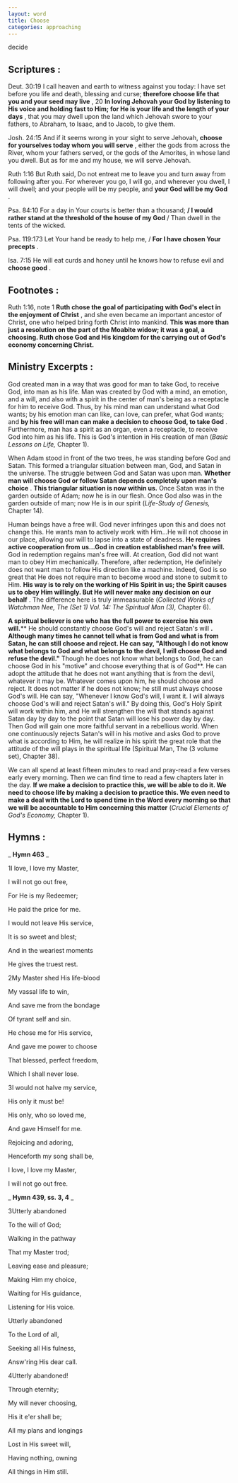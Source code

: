 ```yaml
---
layout: word
title: Choose
categories: approaching
---
```


decide

## Scriptures :

Deut. 30:19 I call heaven and earth to witness against you today: I have set before you life and death, blessing and curse; **therefore choose life that you and your seed may live** , 20 **In loving Jehovah your God by listening to His voice and holding fast to Him; for He is your life and the length of your days** , that you may dwell upon the land which Jehovah swore to your fathers, to Abraham, to Isaac, and to Jacob, to give them.

Josh. 24:15 And if it seems wrong in your sight to serve Jehovah, **choose for yourselves today whom you will serve** , either the gods from across the River, whom your fathers served, or the gods of the Amorites, in whose land you dwell. But as for me and my house, we will serve Jehovah.

Ruth 1:16 But Ruth said, Do not entreat me to leave you and turn away from following after you. For wherever you go, I will go, and wherever you dwell, I will dwell; and your people will be my people, and **your God will be my God** .

Psa. 84:10 For a day in Your courts is better than a thousand; **/ I would rather stand at the threshold of the house of my God** / Than dwell in the tents of the wicked.

Psa. 119:173 Let Your hand be ready to help me, / **For I have chosen Your precepts** .

Isa. 7:15 He will eat curds and honey until he knows how to refuse evil and **choose good** .

## Footnotes :

Ruth 1:16, note 1 **Ruth chose the goal of participating with God's elect in the enjoyment of Christ** , and she even became an important ancestor of Christ, one who helped bring forth Christ into mankind. **This was more than just a resolution on the part of the Moabite widow; it was a goal, a choosing. Ruth chose God and His kingdom for the carrying out of God's economy concerning Christ.**

## Ministry Excerpts :

God created man in a way that was good for man to take God, to receive God, into man as his life. Man was created by God with a mind, an emotion, and a will, and also with a spirit in the center of man's being as a receptacle for him to receive God. Thus, by his mind man can understand what God wants; by his emotion man can like, can love, can prefer, what God wants; and **by his free will man can make a decision to choose God, to take God** . Furthermore, man has a spirit as an organ, even a receptacle, to receive God into him as his life. This is God's intention in His creation of man (_Basic Lessons on Life,_ Chapter 1).

When Adam stood in front of the two trees, he was standing before God and Satan. This formed a triangular situation between man, God, and Satan in the universe. The struggle between God and Satan was upon man. **Whether man will choose God or follow Satan depends completely upon man's choice** . **This triangular situation is now within us.** Once Satan was in the garden outside of Adam; now he is in our flesh. Once God also was in the garden outside of man; now He is in our spirit (_Life-Study of Genesis,_ Chapter 14).

Human beings have a free will. God never infringes upon this and does not change this. He wants man to actively work with Him…He will not choose in our place, allowing our will to lapse into a state of deadness. **He requires active cooperation from us…God in creation established man's free will.** God in redemption regains man's free will. At creation, God did not want man to obey Him mechanically. Therefore, after redemption, He definitely does not want man to follow His direction like a machine. Indeed, God is so great that He does not require man to become wood and stone to submit to Him. **His way is to rely on the working of His Spirit in us; the Spirit causes us to obey Him willingly. But He will never make any decision on our behalf** . The difference here is truly immeasurable (_Collected Works of Watchman Nee, The (Set 1) Vol. 14: The Spiritual Man (3),_ Chapter 6).

**A spiritual believer is one who has the full power to exercise his own will.**** He should constantly choose God's will and reject Satan's will **. Although many times he cannot tell what is from God and what is from Satan, he can still choose and reject. He can say, "Although I do not know what belongs to God and what belongs to the devil, I will choose God and refuse the devil."** Though he does not know what belongs to God, he can choose God in his "motive" and choose everything that is of God**. He can adopt the attitude that he does not want anything that is from the devil, whatever it may be. Whatever comes upon him, he should choose and reject. It does not matter if he does not know; he still must always choose God's will. He can say, "Whenever I know God's will, I want it. I will always choose God's will and reject Satan's will." By doing this, God's Holy Spirit will work within him, and He will strengthen the will that stands against Satan day by day to the point that Satan will lose his power day by day. Then God will gain one more faithful servant in a rebellious world. When one continuously rejects Satan's will in his motive and asks God to prove what is according to Him, he will realize in his spirit the great role that the attitude of the will plays in the spiritual life (Spiritual Man, The (3 volume set), Chapter 38).

We can all spend at least fifteen minutes to read and pray-read a few verses early every morning. Then we can find time to read a few chapters later in the day. **If we make a decision to practice this, we will be able to do it. We need to choose life by making a decision to practice this. We even need to make a deal with the Lord to spend time in the Word every morning so that we will be accountable to Him concerning this matter** (_Crucial Elements of God's Economy,_ Chapter 1).

## Hymns :

_ **Hymn 463** _

1I love, I love my Master,

I will not go out free,

For He is my Redeemer;

He paid the price for me.

I would not leave His service,

It is so sweet and blest;

And in the weariest moments

He gives the truest rest.

2My Master shed His life-blood

My vassal life to win,

And save me from the bondage

Of tyrant self and sin.

He chose me for His service,

And gave me power to choose

That blessed, perfect freedom,

Which I shall never lose.

3I would not halve my service,

His only it must be!

His only, who so loved me,

And gave Himself for me.

Rejoicing and adoring,

Henceforth my song shall be,

I love, I love my Master,

I will not go out free.

_ **Hymn 439, ss. 3, 4** _

3Utterly abandoned

To the will of God;

Walking in the pathway

That my Master trod;

Leaving ease and pleasure;

Making Him my choice,

Waiting for His guidance,

Listening for His voice.

Utterly abandoned

To the Lord of all,

Seeking all His fulness,

Answ'ring His dear call.

4Utterly abandoned!

Through eternity;

My will never choosing,

His it e'er shall be;

All my plans and longings

Lost in His sweet will,

Having nothing, owning

All things in Him still.

